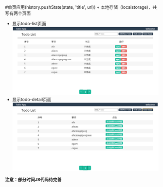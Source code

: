 #单页应用(history.pushState(state, 'title', url)) + 本地存储（localstorage)，共写有两个页面
- 显示todo-list页面
![image](https://github.com/xingZM-p/todos_app/blob/master/todo_app01.PNG)
- 显示todo-detail页面
![image](https://github.com/xingZM-p/todos_app/blob/master/todo_app02.PNG)

**注意：部分时间JS代码待完善**
